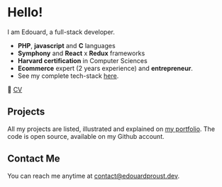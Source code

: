# Hello!
I am Edouard, a full-stack developer.
- **PHP**, **javascript** and **C** languages
- **Symphony** and **React** x **Redux** frameworks
- **Harvard certification** in Computer Sciences
- **Ecommerce** expert (2 years experience) and **entrepreneur**.
- See my complete tech-stack [here](https://edouardproust.dev/about). 

📃 [CV](https://github.com/edouardproust/edouardproust/blob/main/CV_web-developer_2022-05-29-min.pdf)

## Projects
All my projects are listed, illustrated and explained on [my portfolio](https://edouardproust.dev/portfolio). The code is open source, available on my Github account.

## Contact Me
You can reach me anytime at contact@edouardproust.dev.

